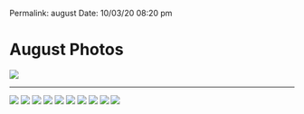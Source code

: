 
Permalink: august
Date: 10/03/20 08:20 pm




# August Photos

![](https://i.imgur.com/dPmf6yr.jpg)

---- 

![](https://i.imgur.com/Z7UQBjN.jpg)
![](https://i.imgur.com/p5FyPDf.jpg)
![](https://i.imgur.com/KDInNLL.jpg)
![](https://i.imgur.com/1sDOa8u.jpg)
![](https://i.imgur.com/Qrhnf1k.jpg)
![](https://i.imgur.com/tyPXw2F.jpg)
![](https://i.imgur.com/HajAUMg.jpg)
![](https://i.imgur.com/hHhAbls.jpg)
![](https://i.imgur.com/IRHXDgp.jpg)
![](https://i.imgur.com/sci2GMl.jpg)